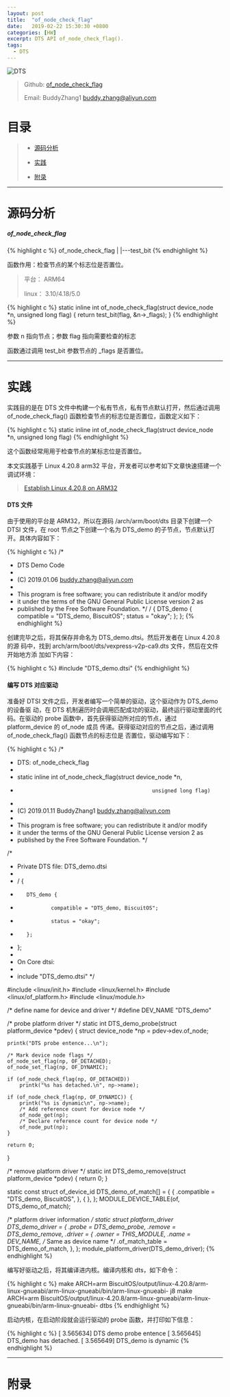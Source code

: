 ```yaml
---
layout: post
title:  "of_node_check_flag"
date:   2019-02-22 15:30:30 +0800
categories: [HW]
excerpt: DTS API of_node_check_flag().
tags:
  - DTS
---
```


![DTS](https://gitee.com/BiscuitOS_team/PictureSet/raw/Gitee/BiscuitOS/kernel/DEV000106.jpg)

> Github: [of_node_check_flag](https://github.com/BiscuitOS/HardStack/tree/master/Device-Tree/kernel/API/of_node_check_flag)
>
> Email: BuddyZhang1 <buddy.zhang@aliyun.com>

# 目录

> - [源码分析](#源码分析)
>
> - [实践](#实践)
>
> - [附录](#附录)

-----------------------------------

# <span id="源码分析">源码分析</span>

##### of_node_check_flag

{% highlight c %}
of_node_check_flag
|
|---test_bit
{% endhighlight %}

函数作用：检查节点的某个标志位是否置位。

> 平台： ARM64
>
> linux： 3.10/4.18/5.0

{% highlight c %}
static inline int of_node_check_flag(struct device_node *n, unsigned long flag)
{
    return test_bit(flag, &n->_flags);
}
{% endhighlight %}

参数 n 指向节点；参数 flag 指向需要检查的标志

函数通过调用 test_bit 参数节点的 _flags 是否置位。

-------------------------------------------------

# <span id="实践">实践</span>

实践目的是在 DTS 文件中构建一个私有节点，私有节点默认打开，然后通过调用 
of_node_check_flag() 函数检查节点的标志位是否置位，函数定义如下：

{% highlight c %}
static inline int of_node_check_flag(struct device_node *n, unsigned long flag)
{% endhighlight %}

这个函数经常用用于检查节点的某标志位是否置位。

本文实践基于 Linux 4.20.8 arm32 平台，开发者可以参考如下文章快速搭建一个
调试环境：

> [Establish Linux 4.20.8 on ARM32](https://biscuitos.github.io/blog/Linux-4.20.8-arm32-Usermanual/)

#### DTS 文件

由于使用的平台是 ARM32，所以在源码 /arch/arm/boot/dts 目录下创建一个 DTSI 文件，在 root 节点之下创建一个名为 DTS_demo 的子节点，节点默认打开。具体内容如下：

{% highlight c %}
/*
 * DTS Demo Code
 *
 * (C) 2019.01.06 <buddy.zhang@aliyun.com>
 *
 * This program is free software; you can redistribute it and/or modify
 * it under the terms of the GNU General Public License version 2 as
 * published by the Free Software Foundation.
 */
/ {
        DTS_demo {
                compatible = "DTS_demo, BiscuitOS";
                status = "okay";
        };
};
{% endhighlight %}

创建完毕之后，将其保存并命名为 DTS_demo.dtsi。然后开发者在 Linux 4.20.8 的源
码中，找到 arch/arm/boot/dts/vexpress-v2p-ca9.dts 文件，然后在文件开始地方添
加如下内容：

{% highlight c %}
#include "DTS_demo.dtsi"
{% endhighlight %}

#### 编写 DTS 对应驱动

准备好 DTSI 文件之后，开发者编写一个简单的驱动，这个驱动作为 DTS_demo 的设备驱
动，在 DTS 机制遍历时会调用匹配成功的驱动，最终运行驱动里面的代码。在驱动的 
probe 函数中，首先获得驱动所对应的节点，通过 platform_device 的 of_node 成员
传递。获得驱动对应的节点之后，通过调用 of_node_check_flag() 函数节点的标志位是
否置位，驱动编写如下：

{% highlight c %}
/*
 * DTS: of_node_check_flag
 *
 * static inline int of_node_check_flag(struct device_node *n,
 *                                                 unsigned long flag)
 *
 * (C) 2019.01.11 BuddyZhang1 <buddy.zhang@aliyun.com>
 *
 * This program is free software; you can redistribute it and/or modify
 * it under the terms of the GNU General Public License version 2 as
 * published by the Free Software Foundation.
 */

/*
 * Private DTS file: DTS_demo.dtsi
 *
 * / {
 *        DTS_demo {
 *                compatible = "DTS_demo, BiscuitOS";
 *                status = "okay";
 *        };
 * };
 *
 * On Core dtsi:
 *
 * include "DTS_demo.dtsi"
 */

#include <linux/init.h>
#include <linux/kernel.h>
#include <linux/of_platform.h>
#include <linux/module.h>

/* define name for device and driver */
#define DEV_NAME "DTS_demo"

/* probe platform driver */
static int DTS_demo_probe(struct platform_device *pdev)
{
    struct device_node *np = pdev->dev.of_node;

    printk("DTS probe entence...\n");

    /* Mark device node flags */
    of_node_set_flag(np, OF_DETACHED);
    of_node_set_flag(np, OF_DYNAMIC);

    if (of_node_check_flag(np, OF_DETACHED))
        printk("%s has detached.\n", np->name);

    if (of_node_check_flag(np, OF_DYNAMIC)) {
        printk("%s is dynamic\n", np->name);
        /* Add reference count for device node */
        of_node_get(np);
        /* Declare reference count for device node */
        of_node_put(np);
    }

    return 0;
}

/* remove platform driver */
static int DTS_demo_remove(struct platform_device *pdev)
{
    return 0;
}

static const struct of_device_id DTS_demo_of_match[] = {
    { .compatible = "DTS_demo, BiscuitOS",  },
    { },
};
MODULE_DEVICE_TABLE(of, DTS_demo_of_match);

/* platform driver information */
static struct platform_driver DTS_demo_driver = {
    .probe  = DTS_demo_probe,
    .remove = DTS_demo_remove,
    .driver = {
        .owner = THIS_MODULE,
        .name = DEV_NAME, /* Same as device name */
        .of_match_table = DTS_demo_of_match,
    },
};
module_platform_driver(DTS_demo_driver);
{% endhighlight %}

编写好驱动之后，将其编译进内核。编译内核和 dts，如下命令：

{% highlight c %}
make ARCH=arm BiscuitOS/output/linux-4.20.8/arm-linux-gnueabi/arm-linux-gnueabi/bin/arm-linux-gnueabi- j8
make ARCH=arm BiscuitOS/output/linux-4.20.8/arm-linux-gnueabi/arm-linux-gnueabi/bin/arm-linux-gnueabi- dtbs
{% endhighlight %}

启动内核，在启动阶段就会运行驱动的 probe 函数，并打印如下信息：

{% highlight c %}
[    3.565634] DTS demo probe entence
[    3.565645] DTS_demo has detached.
[    3.565649] DTS_demo is dynamic
{% endhighlight %}

--------------------------------------------------

# <span id="附录">附录</span>
